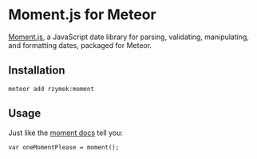 # Moment.js for Meteor

[Moment.js](http://momentjs.com/), a JavaScript date library for parsing, validating, manipulating, and formatting dates, packaged for Meteor.

Installation
-------------

    meteor add rzymek:moment

Usage
-------------
Just like the [moment docs](http://momentjs.com/docs/) tell you:

`var oneMomentPlease = moment();`
